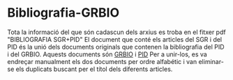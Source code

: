 # Bibliografia-GRBIO
Tota la informació del que són cadascun dels arxius es troba en el fitxer pdf "BIBLIOGRAFIA SGR+PID"
El document que conté els articles del SGR i del PID és la unió dels documents originals que contenen la bibliografia del PID i del GRBIO. Aquests documents són [GRBIO](https://docs.google.com/spreadsheets/d/1MOk2oSbSZD2zcF7adp8woHEWdcpk_bDgV5nX7dmtN_c/edit?usp=sharing) i [PID](https://docs.google.com/spreadsheets/d/1gdJh_GNtwIkrjnUzgebt1TqqQx4Ny05ggtbnJriwxPA/edit?usp=sharing)
Per a unir-los, es va endreçar manualment els dos documents per ordre alfabétic i van eliminar-se els duplicats buscant per el títol dels diferents articles.
